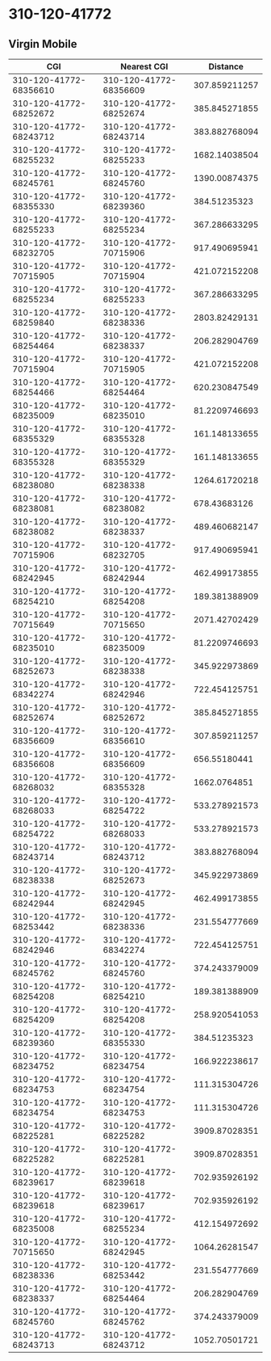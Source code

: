 # 310-120-41772
## Virgin Mobile


| CGI | Nearest CGI | Distance |
|-----|-------------|----------|
| 310-120-41772-68356610 | 310-120-41772-68356609 | 307.859211257 |
| 310-120-41772-68252672 | 310-120-41772-68252674 | 385.845271855 |
| 310-120-41772-68243712 | 310-120-41772-68243714 | 383.882768094 |
| 310-120-41772-68255232 | 310-120-41772-68255233 | 1682.14038504 |
| 310-120-41772-68245761 | 310-120-41772-68245760 | 1390.00874375 |
| 310-120-41772-68355330 | 310-120-41772-68239360 | 384.51235323 |
| 310-120-41772-68255233 | 310-120-41772-68255234 | 367.286633295 |
| 310-120-41772-68232705 | 310-120-41772-70715906 | 917.490695941 |
| 310-120-41772-70715905 | 310-120-41772-70715904 | 421.072152208 |
| 310-120-41772-68255234 | 310-120-41772-68255233 | 367.286633295 |
| 310-120-41772-68259840 | 310-120-41772-68238336 | 2803.82429131 |
| 310-120-41772-68254464 | 310-120-41772-68238337 | 206.282904769 |
| 310-120-41772-70715904 | 310-120-41772-70715905 | 421.072152208 |
| 310-120-41772-68254466 | 310-120-41772-68254464 | 620.230847549 |
| 310-120-41772-68235009 | 310-120-41772-68235010 | 81.2209746693 |
| 310-120-41772-68355329 | 310-120-41772-68355328 | 161.148133655 |
| 310-120-41772-68355328 | 310-120-41772-68355329 | 161.148133655 |
| 310-120-41772-68238080 | 310-120-41772-68238338 | 1264.61720218 |
| 310-120-41772-68238081 | 310-120-41772-68238082 | 678.43683126 |
| 310-120-41772-68238082 | 310-120-41772-68238337 | 489.460682147 |
| 310-120-41772-70715906 | 310-120-41772-68232705 | 917.490695941 |
| 310-120-41772-68242945 | 310-120-41772-68242944 | 462.499173855 |
| 310-120-41772-68254210 | 310-120-41772-68254208 | 189.381388909 |
| 310-120-41772-70715649 | 310-120-41772-70715650 | 2071.42702429 |
| 310-120-41772-68235010 | 310-120-41772-68235009 | 81.2209746693 |
| 310-120-41772-68252673 | 310-120-41772-68238338 | 345.922973869 |
| 310-120-41772-68342274 | 310-120-41772-68242946 | 722.454125751 |
| 310-120-41772-68252674 | 310-120-41772-68252672 | 385.845271855 |
| 310-120-41772-68356609 | 310-120-41772-68356610 | 307.859211257 |
| 310-120-41772-68356608 | 310-120-41772-68356609 | 656.55180441 |
| 310-120-41772-68268032 | 310-120-41772-68355328 | 1662.0764851 |
| 310-120-41772-68268033 | 310-120-41772-68254722 | 533.278921573 |
| 310-120-41772-68254722 | 310-120-41772-68268033 | 533.278921573 |
| 310-120-41772-68243714 | 310-120-41772-68243712 | 383.882768094 |
| 310-120-41772-68238338 | 310-120-41772-68252673 | 345.922973869 |
| 310-120-41772-68242944 | 310-120-41772-68242945 | 462.499173855 |
| 310-120-41772-68253442 | 310-120-41772-68238336 | 231.554777669 |
| 310-120-41772-68242946 | 310-120-41772-68342274 | 722.454125751 |
| 310-120-41772-68245762 | 310-120-41772-68245760 | 374.243379009 |
| 310-120-41772-68254208 | 310-120-41772-68254210 | 189.381388909 |
| 310-120-41772-68254209 | 310-120-41772-68254208 | 258.920541053 |
| 310-120-41772-68239360 | 310-120-41772-68355330 | 384.51235323 |
| 310-120-41772-68234752 | 310-120-41772-68234754 | 166.922238617 |
| 310-120-41772-68234753 | 310-120-41772-68234754 | 111.315304726 |
| 310-120-41772-68234754 | 310-120-41772-68234753 | 111.315304726 |
| 310-120-41772-68225281 | 310-120-41772-68225282 | 3909.87028351 |
| 310-120-41772-68225282 | 310-120-41772-68225281 | 3909.87028351 |
| 310-120-41772-68239617 | 310-120-41772-68239618 | 702.935926192 |
| 310-120-41772-68239618 | 310-120-41772-68239617 | 702.935926192 |
| 310-120-41772-68235008 | 310-120-41772-68255234 | 412.154972692 |
| 310-120-41772-70715650 | 310-120-41772-68242945 | 1064.26281547 |
| 310-120-41772-68238336 | 310-120-41772-68253442 | 231.554777669 |
| 310-120-41772-68238337 | 310-120-41772-68254464 | 206.282904769 |
| 310-120-41772-68245760 | 310-120-41772-68245762 | 374.243379009 |
| 310-120-41772-68243713 | 310-120-41772-68243712 | 1052.70501721 |
